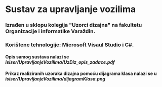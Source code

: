 # Sustav za upravljanje vozilima 

### Izrađen u sklopu kolegija "Uzorci dizajna" na fakultetu Organizacije i informatike Varaždin.
### Korištene tehnologije: Microsoft Visaul Studio i C#. 

#### Opis samog sustava nalazi se *isiser/UpravljanjeVozilima/UzDiz_opis_zadace.pdf*
#### Prikaz realiziranih uzoraka dizajna pomoću dijagrama klasa nalazi se u *isiser/UpravljanjeVozilima/dijagramKlasa.png*
